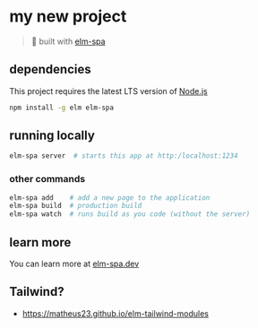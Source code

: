 # my new project
> 🌳  built with [elm-spa](https://elm-spa.dev)

## dependencies

This project requires the latest LTS version of [Node.js](https://nodejs.org/)

```bash
npm install -g elm elm-spa
```

## running locally

```bash
elm-spa server  # starts this app at http:/localhost:1234
```

### other commands

```bash
elm-spa add    # add a new page to the application
elm-spa build  # production build
elm-spa watch  # runs build as you code (without the server)
```

## learn more

You can learn more at [elm-spa.dev](https://elm-spa.dev)

## Tailwind?

- https://matheus23.github.io/elm-tailwind-modules
